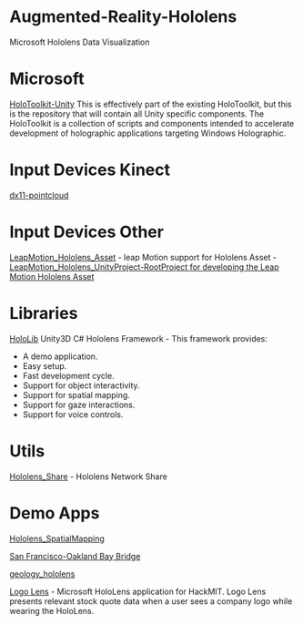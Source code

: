 # Augmented-Reality-Hololens
Microsoft Hololens Data Visualization

# Microsoft

[HoloToolkit-Unity](https://github.com/Microsoft/HoloToolkit-Unity) This is effectively part of the existing HoloToolkit, but this is the repository that will contain all Unity specific components. The HoloToolkit is a collection of scripts and components intended to accelerate development of holographic applications targeting Windows Holographic.

# Input Devices Kinect

[dx11-pointcloud](https://github.com/letmp/dx11-pointcloud)


# Input Devices Other

[LeapMotion_Hololens_Asset](https://github.com/ZhengyiLuo/LeapMotion_Hololens_Asset) - leap Motion support for Hololens Asset - [LeapMotion_Hololens_UnityProject-RootProject for developing the Leap Motion Hololens Asset](https://github.com/ZhengyiLuo/LeapMotion_Hololens_UnityProject)

# Libraries

[HoloLib](https://github.com/twnkls/HoloLib) Unity3D C# Hololens Framework - This framework provides:
-   A demo application.
-    Easy setup.
-    Fast development cycle.
-    Support for object interactivity.
-    Support for spatial mapping.
-    Support for gaze interactions.
-    Support for voice controls.

# Utils

[Hololens_Share](https://github.com/lgs777/Hololens_Share) - Hololens Network Share

# Demo Apps

[Hololens_SpatialMapping](https://github.com/lgs777/Hololens_SpatialMapping)


[San Francisco-Oakland Bay Bridge](https://github.com/ArtefactVR/TENB)

[geology_hololens](https://github.com/studenttechnology/geology_hololens)

[Logo Lens](https://github.com/ChenJonathan/Logo-Lens) - Microsoft HoloLens application for HackMIT. Logo Lens presents relevant stock quote data when a user sees a company logo while wearing the HoloLens.














